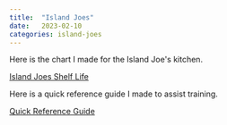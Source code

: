 ```yaml
---
title:  "Island Joes"
date:   2023-02-10 
categories: island-joes
---
```


Here is the chart I made for the Island Joe's kitchen.


 [Island Joes Shelf Life](/assets/island-Joe's-Shelf-Life.pdf)

 Here is a quick reference guide I made to assist training.

[Quick Reference Guide](/assets/island_Joes_guide.pdf)

